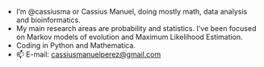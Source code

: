 - I’m @cassiusma or Cassius Manuel, doing mostly math, data analysis and bioinformatics.
-  My main research areas are probability and statistics. I've been focused on Markov models of evolution and Maximum Likelihood Estimation.
- Coding in Python and Mathematica. 
- 📫 E-mail: cassiusmanuelperez@gmail.com

<!---
cassiusma/cassiusma is a ✨ special ✨ repository because its `README.md` (this file) appears on your GitHub profile.
You can click the Preview link to take a look at your changes.
--->

